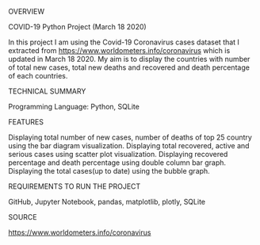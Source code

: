

OVERVIEW

COVID-19 Python Project (March 18 2020)

In this project I am using the Covid-19 Coronavirus cases dataset that I extracted from https://www.worldometers.info/coronavirus which is updated in March 18 2020. My aim is to display the countries with number of total new cases, total new deaths and recovered and death percentage of each countries.

TECHNICAL SUMMARY

Programming Language: Python, SQLite

FEATURES

Displaying total number of new cases, number of deaths of top 25 country using the bar diagram visualization.
Displaying total recovered, active and serious cases using scatter plot visualization.
Displaying recovered percentage and death percentage using double column bar graph.
Displaying the total cases(up to date) using the bubble graph.

REQUIREMENTS TO RUN THE PROJECT

GitHub, Jupyter Notebook, pandas, matplotlib, plotly, SQLite


SOURCE

https://www.worldometers.info/coronavirus
